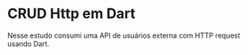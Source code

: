 # CRUD Http em Dart

Nesse estudo consumi uma API de usuários externa com HTTP request usando Dart.
